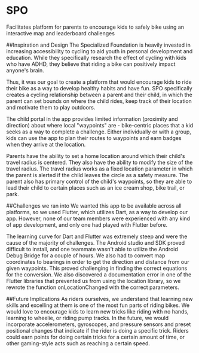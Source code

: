 # SPO

Facilitates platform for parents to encourage kids to safely bike using an interactive map and leaderboard challenges

##Inspiration and Design
The Specialized Foundation is heavily invested in increasing accessibility to cycling to aid youth in personal development and education. While they specifically research the effect of cycling with kids who have ADHD, they believe that riding a bike can positively impact anyone's brain.

Thus, it was our goal to create a platform that would encourage kids to ride their bike as a way to develop healthy habits and have fun. SPO specifically creates a cycling relationship between a parent and their child, in which the parent can set bounds on where the child rides, keep track of their location and motivate them to play outdoors.

The child portal in the app provides limited information (proximity and direction) about where local "waypoints" are - bike-centric places that a kid seeks as a way to complete a challenge. Either individually or with a group, kids can use the app to plan their routes to waypoints and earn badges when they arrive at the location.

Parents have the ability to set a home location around which their child's travel radius is centered. They also have the ability to modify the size of the travel radius. The travel radius works as a fixed location parameter in which the parent is alerted if the child leaves the circle as a safety measure. The parent also has primary control of the child's waypoints, so they are able to lead their child to certain places such as an ice cream shop, bike trail, or park.

##Challenges we ran into
We wanted this app to be available across all platforms, so we used Flutter, which utilizes Dart, as a way to develop our app. However, none of our team members were experienced with any kind of app development, and only one had played with Flutter before.

The learning curve for Dart and Flutter was extremely steep and were the cause of the majority of challenges. The Android studio and SDK proved difficult to install, and one teammate wasn't able to utilize the Android Debug Bridge for a couple of hours. We also had to convert map coordinates to bearings in order to get the direction and distance from our given waypoints. This proved challenging in finding the correct equations for the conversion. We also discovered a documentation error in one of the Flutter libraries that prevented us from using the location library, so we rewrote the function onLocationChanged with the correct parameters.

##Future Implications
As riders ourselves, we understand that learning new skills and excelling at them is one of the most fun parts of riding bikes. We would love to encourage kids to learn new tricks like riding with no hands, learning to wheelie, or riding pump tracks. In the future, we would incorporate accelerometers, gyroscopes, and pressure sensors and preset positional changes that indicate if the rider is doing a specific trick. Riders could earn points for doing certain tricks for a certain amount of time, or other gaming-style acts such as reaching a certain speed.
